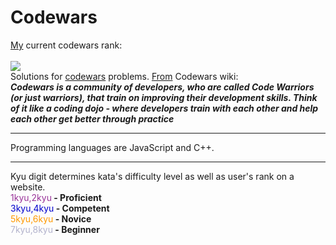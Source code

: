 # Codewars
<a href=https://www.codewars.com/users/M0rTy_>My</a> current codewars rank:
<br>
<br>
<img src=https://www.codewars.com/users/M0rTy_/badges/large>
<br>
Solutions for <a href="http://www.codewars.com">codewars</a> problems.
<a href="https://github.com/Codewars/codewars.com/wiki/About-Codewars">From</a> Codewars wiki:
<br>
<b><i>Codewars is a community of developers, who are called Code Warriors (or just warriors), that train on improving their development skills. Think of it like a coding dojo - where developers train with each other and help each other get better through practice</i></b>
<hr>
Programming languages are JavaScript and C++.
<br>
<hr>
Kyu digit determines kata's difficulty level as well as user's rank on a website.
<br>
<font color=#993399>1kyu,2kyu</font><b> - Proficient</b>
<br>
<font color=#0000cc>3kyu,4kyu</font><b> - Competent</b>
<br>
<font color=#ff9900>5kyu,6kyu</font><b> - Novice</b>
<br>
<font color=#b3b3cc>7kyu,8kyu</font><b> - Beginner</b>
<br>
